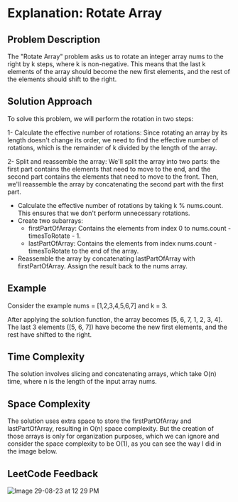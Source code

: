 # Explanation: Rotate Array

## Problem Description

The "Rotate Array" problem asks us to rotate an integer array nums to the right by k steps, where k is non-negative. This means that the last k elements of the array should become the new first elements, and the rest of the elements should shift to the right.

## Solution Approach

To solve this problem, we will perform the rotation in two steps:

1- Calculate the effective number of rotations: Since rotating an array by its length doesn't change its order, we need to find the effective number of rotations, which is the remainder of k divided by the length of the array.

2- Split and reassemble the array: We'll split the array into two parts: the first part contains the elements that need to move to the end, and the second part contains the elements that need to move to the front. Then, we'll reassemble the array by concatenating the second part with the first part.


- Calculate the effective number of rotations by taking k % nums.count. This ensures that we don't perform unnecessary rotations.
- Create two subarrays:
  - firstPartOfArray: Contains the elements from index 0 to nums.count - timesToRotate - 1.
  - lastPartOfArray: Contains the elements from index nums.count - timesToRotate to the end of the array.
- Reassemble the array by concatenating lastPartOfArray with firstPartOfArray. Assign the result back to the nums array.

## Example

Consider the example nums = [1,2,3,4,5,6,7] and k = 3.

After applying the solution function, the array becomes [5, 6, 7, 1, 2, 3, 4].
The last 3 elements ([5, 6, 7]) have become the new first elements, and the rest have shifted to the right.

## Time Complexity

The solution involves slicing and concatenating arrays, which take O(n) time, where n is the length of the input array nums.

## Space Complexity

The solution uses extra space to store the firstPartOfArray and lastPartOfArray, resulting in O(n) space complexity. 
But the creation of those arrays is only for organization purposes, which we can ignore and consider the space complexity to be O(1), as you can see the way I did in the image below.

## LeetCode Feedback

![Image 29-08-23 at 12 29 PM](https://github.com/guilhermemello07/LeetCode-Swift/assets/72673965/8fa84c1f-e2bf-4727-abba-6a8a5536a6eb)
